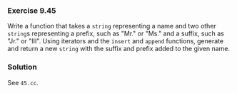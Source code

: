 ### Exercise 9.45

Write a function that takes a `string` representing a name and two other
`string`s representing a prefix, such as "Mr." or "Ms." and a suffix, such as
"Jr." or "III". Using iterators and the `insert` and `append` functions,
generate and return a new `string` with the suffix and prefix added to the given
name.

### Solution

See `45.cc`.
